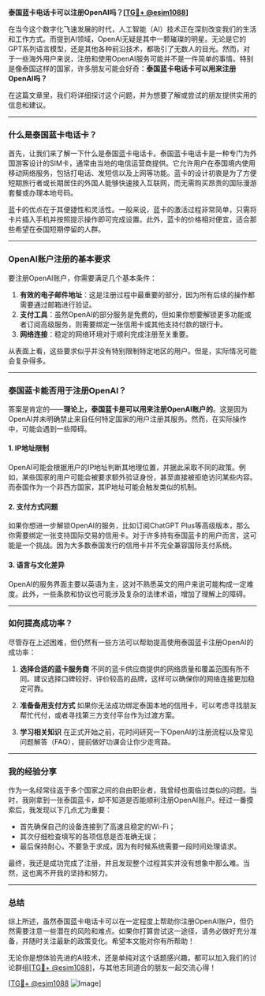 **泰国蓝卡电话卡可以注册OpenAI吗？[[TG💪+ @esim1088](https://t.me/s/esim1088)]**

在当今这个数字化飞速发展的时代，人工智能（AI）技术正在深刻改变我们的生活和工作方式。而提到AI领域，OpenAI无疑是其中一颗璀璨的明星。无论是它的GPT系列语言模型，还是其他各种前沿技术，都吸引了无数人的目光。然而，对于一些海外用户来说，注册和使用OpenAI服务可能并不是一件简单的事情。特别是像泰国这样的国家，许多朋友可能会好奇：**泰国蓝卡电话卡可以用来注册OpenAI吗？**

在这篇文章里，我们将详细探讨这个问题，并为想要了解或尝试的朋友提供实用的信息和建议。

---

### 什么是泰国蓝卡电话卡？

首先，让我们来了解一下什么是泰国蓝卡电话卡。泰国蓝卡电话卡是一种专门为外国游客设计的SIM卡，通常由当地的电信运营商提供。它允许用户在泰国境内使用移动网络服务，包括打电话、发短信以及上网等功能。蓝卡的设计初衷是为了方便短期旅行者或长期居住的外国人能够快速接入互联网，而无需购买昂贵的国际漫游套餐或办理本地号码。

蓝卡的优点在于其便捷性和灵活性。一般来说，蓝卡的激活过程非常简单，只需将卡片插入手机并按照提示操作即可完成设置。此外，蓝卡的价格相对便宜，适合那些希望在泰国短期停留的人群。

---

### OpenAI账户注册的基本要求

要注册OpenAI账户，你需要满足几个基本条件：

1. **有效的电子邮件地址**：这是注册过程中最重要的部分，因为所有后续的操作都需要通过邮箱进行验证。
2. **支付工具**：虽然OpenAI的部分服务是免费的，但如果你想要解锁更多功能或者订阅高级服务，则需要绑定一张信用卡或其他支持付款的银行卡。
3. **网络连接**：稳定的网络环境对于顺利完成注册至关重要。

从表面上看，这些要求似乎并没有特别限制特定地区的用户。但是，实际情况可能会复杂得多。

---

### 泰国蓝卡能否用于注册OpenAI？

答案是肯定的——**理论上，泰国蓝卡是可以用来注册OpenAI账户的**。这是因为OpenAI并未明确禁止来自任何特定国家的用户注册其服务。然而，在实际操作中，可能会遇到一些障碍。

#### 1. **IP地址限制**
   OpenAI可能会根据用户的IP地址判断其地理位置，并据此采取不同的政策。例如，某些国家的用户可能会被要求额外验证身份，甚至直接被拒绝访问某些内容。而泰国作为一个非西方国家，其IP地址可能会触发类似的机制。

#### 2. **支付方式问题**
   如果你想进一步解锁OpenAI的服务，比如订阅ChatGPT Plus等高级版本，那么你需要绑定一张支持国际交易的信用卡。对于许多持有泰国蓝卡的用户而言，这可能是一个挑战。因为大多数泰国发行的信用卡并不完全兼容国际支付系统。

#### 3. **语言与文化差异**
   OpenAI的服务界面主要以英语为主，这对不熟悉英文的用户来说可能构成一定难度。此外，一些条款和协议也可能涉及复杂的法律术语，增加了理解上的障碍。

---

### 如何提高成功率？

尽管存在上述困难，但仍然有一些方法可以帮助提高使用泰国蓝卡注册OpenAI的成功率：

1. **选择合适的蓝卡服务商**
   不同的蓝卡供应商提供的网络质量和覆盖范围有所不同。建议选择口碑较好、评价较高的品牌，这样可以确保你的网络连接更加稳定可靠。

2. **准备备用支付方式**
   如果你无法成功绑定泰国本地的信用卡，可以考虑寻找朋友帮忙代付，或者寻找第三方支付平台作为过渡方案。

3. **学习相关知识**
   在正式开始之前，花时间研究一下OpenAI的注册流程以及常见问题解答（FAQ），提前做好功课会让你少走弯路。

---

### 我的经验分享

作为一名经常往返于多个国家之间的自由职业者，我曾经也面临过类似的问题。当时，我刚拿到一张泰国蓝卡，却不知道是否能顺利注册OpenAI账户。经过一番摸索后，我发现以下几点尤为重要：

- 首先确保自己的设备连接到了高速且稳定的Wi-Fi；
- 其次仔细检查填写的各项信息是否准确无误；
- 最后保持耐心，不要急于求成，因为有时候系统需要一段时间处理请求。

最终，我还是成功完成了注册，并且发现整个过程其实并没有想象中那么难。当然，这也离不开我的坚持和努力。

---

### 总结

综上所述，虽然泰国蓝卡电话卡可以在一定程度上帮助你注册OpenAI账户，但仍然需要注意一些潜在的风险和难点。如果你打算尝试这一途径，请务必做好充分准备，并随时关注最新的政策变化。希望本文能对你有所帮助！

无论你是想体验先进的AI技术，还是单纯对这个话题感兴趣，都可以加入我们的讨论群组[[TG💪+ @esim1088](https://t.me/s/esim1088)]，与其他志同道合的朋友一起交流心得！

[[TG💪+ @esim1088](https://t.me/s/esim1088) ![Image](https://i.postimg.cc/4NQfJmqS/Snipaste-2025-05-13-00-14-12.png)]